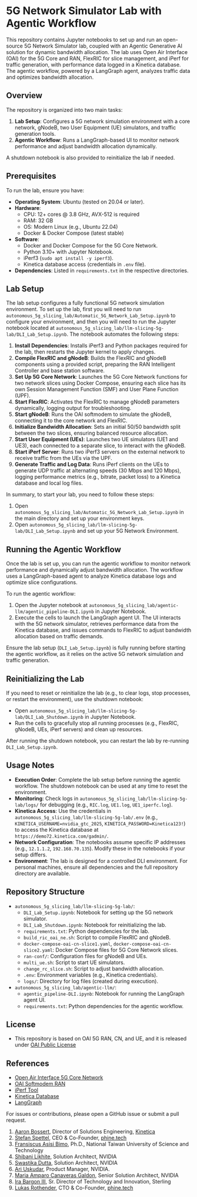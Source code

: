 # 5G Network Simulator Lab with Agentic Workflow

This repository contains Jupyter notebooks to set up and run an open-source 5G Network Simulator lab, coupled with an Agentic Generative AI solution for dynamic bandwidth allocation. The lab uses Open Air Interface (OAI) for the 5G Core and RAN, FlexRIC for slice management, and iPerf for traffic generation, with performance data logged in a Kinetica database. The agentic workflow, powered by a LangGraph agent, analyzes traffic data and optimizes bandwidth allocation.

## Overview

The repository is organized into two main tasks:
1. **Lab Setup**: Configures a 5G network simulation environment with a core network, gNodeB, two User Equipment (UE) simulators, and traffic generation tools.
2. **Agentic Workflow**: Runs a LangGraph-based UI to monitor network performance and adjust bandwidth allocation dynamically.

A shutdown notebook is also provided to reinitialize the lab if needed.

## Prerequisites

To run the lab, ensure you have:
- **Operating System**: Ubuntu (tested on 20.04 or later).
- **Hardware**:
  - CPU: 12+ cores @ 3.8 GHz, AVX-512 is required
  - RAM: 32 GB
  - OS: Modern Linux (e.g., Ubuntu 22.04)
  - Docker & Docker Compose (latest stable)
- **Software**:
  - Docker and Docker Compose for the 5G Core Network.
  - Python 3.10+ with Jupyter Notebook.
  - iPerf3 (`sudo apt install -y iperf3`).
  - Kinetica database access (credentials in `.env` file).
- **Dependencies**: Listed in `requirements.txt` in the respective directories.

## Lab Setup

The lab setup configures a fully functional 5G network simulation environment. To set up the lab, first you will need to run `autonomous_5g_slicing_lab/Automatic_5G_Network_Lab_Setup.ipynb` to configure your environment, and then you will need to run the Jupyter notebook located at `autonomous_5g_slicing_lab/llm-slicing-5g-lab/DLI_Lab_Setup.ipynb`. The notebook automates the following steps:

1. **Install Dependencies**: Installs iPerf3 and Python packages required for the lab, then restarts the Jupyter kernel to apply changes.
2. **Compile FlexRIC and gNodeB**: Builds the FlexRIC and gNodeB components using a provided script, preparing the RAN Intelligent Controller and base station software.
3. **Set Up 5G Core Network**: Launches the 5G Core Network functions for two network slices using Docker Compose, ensuring each slice has its own Session Management Function (SMF) and User Plane Function (UPF).
4. **Start FlexRIC**: Activates the FlexRIC to manage gNodeB parameters dynamically, logging output for troubleshooting.
5. **Start gNodeB**: Runs the OAI softmodem to simulate the gNodeB, connecting it to the core network and FlexRIC.
6. **Initialize Bandwidth Allocation**: Sets an initial 50/50 bandwidth split between the two slices, ensuring balanced resource allocation.
7. **Start User Equipment (UEs)**: Launches two UE simulators (UE1 and UE3), each connected to a separate slice, to interact with the gNodeB.
8. **Start iPerf Server**: Runs two iPerf3 servers on the external network to receive traffic from the UEs via the UPF.
9. **Generate Traffic and Log Data**: Runs iPerf clients on the UEs to generate UDP traffic at alternating speeds (30 Mbps and 120 Mbps), logging performance metrics (e.g., bitrate, packet loss) to a Kinetica database and local log files.

In summary, to start your lab, you need to follow these steps:
1. Open `autonomous_5g_slicing_lab/Automatic_5G_Network_Lab_Setup.ipynb` in the main directory and set up your environment keys.
2. Open `autonomous_5g_slicing_lab/llm-slicing-5g-lab/DLI_Lab_Setup.ipynb` and set up your 5G Network Environment.

## Running the Agentic Workflow

Once the lab is set up, you can run the agentic workflow to monitor network performance and dynamically adjust bandwidth allocation. The workflow uses a LangGraph-based agent to analyze Kinetica database logs and optimize slice configurations.

To run the agentic workflow:
1. Open the Jupyter notebook at `autonomous_5g_slicing_lab/agentic-llm/agentic_pipeline-DLI.ipynb` in Jupyter Notebook.
2. Execute the cells to launch the LangGraph agent UI. The UI interacts with the 5G network simulator, retrieves performance data from the Kinetica database, and issues commands to FlexRIC to adjust bandwidth allocation based on traffic demands.

Ensure the lab setup (`DLI_Lab_Setup.ipynb`) is fully running before starting the agentic workflow, as it relies on the active 5G network simulation and traffic generation.

## Reinitializing the Lab

If you need to reset or reinitialize the lab (e.g., to clear logs, stop processes, or restart the environment), use the shutdown notebook:
- Open `autonomous_5g_slicing_lab/llm-slicing-5g-lab/DLI_Lab_Shutdown.ipynb` in Jupyter Notebook.
- Run the cells to gracefully stop all running processes (e.g., FlexRIC, gNodeB, UEs, iPerf servers) and clean up resources.

After running the shutdown notebook, you can restart the lab by re-running `DLI_Lab_Setup.ipynb`.

## Usage Notes

- **Execution Order**: Complete the lab setup before running the agentic workflow. The shutdown notebook can be used at any time to reset the environment.
- **Monitoring**: Check logs in `autonomous_5g_slicing_lab/llm-slicing-5g-lab/logs/` for debugging (e.g., `RIC.log`, `UE1.log`, `UE1_iperfc.log`).
- **Kinetica Access**: Use the credentials in `autonomous_5g_slicing_lab/llm-slicing-5g-lab/.env` (e.g., `KINETICA_USERNAME=nvidia_gtc_2025`, `KINETICA_PASSWORD=Kinetica123!`) to access the Kinetica database at `https://demo72.kinetica.com/gadmin/`.
- **Network Configuration**: The notebooks assume specific IP addresses (e.g., `12.1.1.2`, `192.168.70.135`). Modify these in the notebooks if your setup differs.
- **Environment**: The lab is designed for a controlled DLI environment. For personal machines, ensure all dependencies and the full repository directory are available.

## Repository Structure

- `autonomous_5g_slicing_lab/llm-slicing-5g-lab/`:
  - `DLI_Lab_Setup.ipynb`: Notebook for setting up the 5G network simulator.
  - `DLI_Lab_Shutdown.ipynb`: Notebook for reinitializing the lab.
  - `requirements.txt`: Python dependencies for the lab.
  - `build_ric_oai_ne.sh`: Script to compile FlexRIC and gNodeB.
  - `docker-compose-oai-cn-slice1.yaml`, `docker-compose-oai-cn-slice2.yaml`: Docker Compose files for 5G Core Network slices.
  - `ran-conf/`: Configuration files for gNodeB and UEs.
  - `multi_ue.sh`: Script to start UE simulators.
  - `change_rc_slice.sh`: Script to adjust bandwidth allocation.
  - `.env`: Environment variables (e.g., Kinetica credentials).
  - `logs/`: Directory for log files (created during execution).
- `autonomous_5g_slicing_lab/agentic-llm/`:
  - `agentic_pipeline-DLI.ipynb`: Notebook for running the LangGraph agent UI.
  - `requirements.txt`: Python dependencies for the agentic workflow.

## License
- This repository is based on OAI 5G RAN, CN, and UE, and it is released under [OAI Public License](https://openairinterface.org/legal/oai-public-license/)

## References

- [Open Air Interface 5G Core Network](https://openairinterface.org/oai-5g-core-network-project/)
- [OAI Softmodem RAN](https://github.com/simula/openairinterface5g/blob/dreibh/simulamet-testbed/doc/RUNMODEM.md)
- [iPerf Tool](https://iperf.fr/)
- [Kinetica Database](https://www.kinetica.com/)
- [LangGraph](https://github.com/langchain-ai/langgraph)

For issues or contributions, please open a GitHub issue or submit a pull request.

1. [Aaron Bossert](https://www.linkedin.com/in/aaron-bossert/), Director of Solutions Engineering, [Kinetica](https://www.kinetica.com/)
2. [Stefan Spettel](https://www.linkedin.com/in/stefan-spettel/), CEO & Co-Founder, [phine.tech](https://phine.tech/)
3. [Fransiscus Asisi Bimo](https://www.linkedin.com/in/fransiscusbimo/), Ph.D., National Taiwan University of Science and Technology
4. [Shibani Likhite](https://www.linkedin.com/in/shibani-likhite/), Solution Architect, NVIDIA
5. [Swastika Dutta](https://www.linkedin.com/in/swastika-dutta/), Solution Architect, NVIDIA
6. [Ari Uskudar](https://www.linkedin.com/in/ari-u-628b30148/), Product Manager, NVIDIA.
7. [Maria Amparo Canaveras Galdon](https://www.linkedin.com/in/amparo-canaveras-b2152522/), Senior Solution Architect, NVIDIA
8. [Ira Bargon III](https://www.linkedin.com/in/ira-bargon-iii-a8661514/), Sr. Director of Technology and Innovation, Sterling
9. [Lukas Rothender](https://www.linkedin.com/in/lukas-rotheneder-82984327a/), CTO & Co-Founder, [phine.tech](https://phine.tech/)





